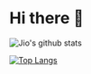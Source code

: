 # Hi there 👋

![Jio's github stats](https://github-readme-stats.vercel.app/api?username=lockjio&count_private=true&hide=stars,issues)

[![Top Langs](https://github-readme-stats.vercel.app/api/top-langs/?username=lockjio)](https://github.com/lockjio/github-readme-stats)

<!--
**lockjio/lockjio** is a ✨ _special_ ✨ repository because its `README.md` (this file) appears on your GitHub profile.

Here are some ideas to get you started:

- 🔭 I’m currently working on ...
- 🌱 I’m currently learning ...
- 👯 I’m looking to collaborate on ...
- 🤔 I’m looking for help with ...
- 💬 Ask me about ...
- 📫 How to reach me: ...
- 😄 Pronouns: ...
- ⚡ Fun fact: ...
-->
